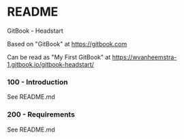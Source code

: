 # README

GitBook - Headstart

Based on "GitBook" at https://gitbook.com

Can be read as "My First GitBook" at https://wvanheemstra-1.gitbook.io/gitbook-headstart/

### 100 - Introduction

See README.md

### 200 - Requirements

See README.md
